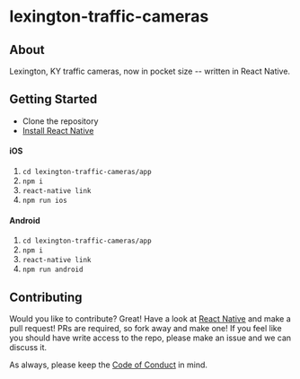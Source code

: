# lexington-traffic-cameras

## About
Lexington, KY traffic cameras, now in pocket size -- written in React Native.

## Getting Started
- Clone the repository
- [Install React Native](http://facebook.github.io/react-native/docs/getting-started.html#content)

#### iOS
1. `cd lexington-traffic-cameras/app`
2. `npm i`
3. `react-native link`
4. `npm run ios`

#### Android
1. `cd lexington-traffic-cameras/app`
2. `npm i`
3. `react-native link`
4. `npm run android`

## Contributing
Would you like to contribute? Great! Have a look at [React Native](http://facebook.github.io/react-native/docs/getting-started.html) and make a pull request! PRs are required, so fork away and make one! If you feel like you should have write access to the repo, please make an issue and we can discuss it.

As always, please keep the [Code of Conduct](https://github.com/drewvolz/lexington-traffic-cameras/blob/master/CodeOfConduct.md) in mind.
